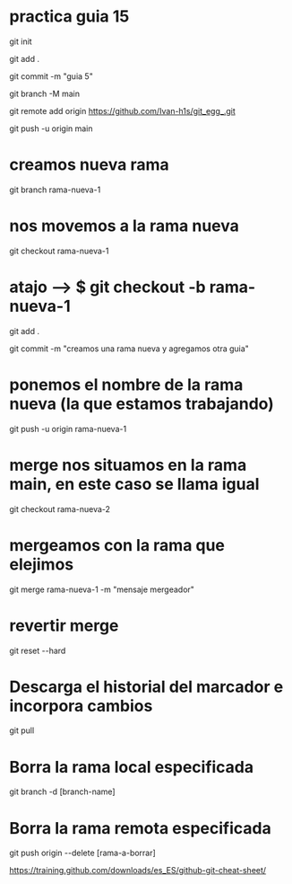 # practica guia 15
git init 

git add .  

git commit -m "guia 5"  

git branch -M main  

git remote add origin https://github.com/Ivan-h1s/git_egg_.git  

git push -u origin main  

# creamos nueva rama
git branch rama-nueva-1

# nos movemos a la rama nueva
git checkout rama-nueva-1  

# atajo --> $ git checkout -b rama-nueva-1
git add .  

git commit -m "creamos una rama nueva y agregamos otra guia"  

# ponemos el nombre de la rama nueva (la que estamos trabajando)
git push -u origin rama-nueva-1  

# merge nos situamos en la rama main, en este caso se llama igual 
git checkout rama-nueva-2 

# mergeamos con la rama que elejimos
git merge rama-nueva-1 -m "mensaje mergeador"  

# revertir merge
git reset --hard 

# Descarga el historial del marcador e incorpora cambios 
git pull  

# Borra la rama local especificada  
git branch -d [branch-name]  

# Borra la rama remota especificada  
git push origin --delete [rama-a-borrar]

https://training.github.com/downloads/es_ES/github-git-cheat-sheet/  

